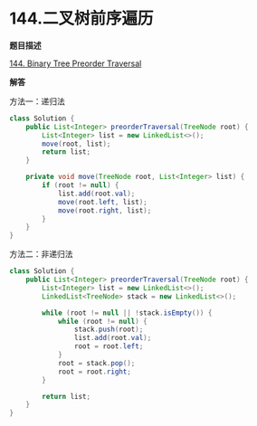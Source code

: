 # 144.二叉树前序遍历

**题目描述**

[144. Binary Tree Preorder Traversal](https://leetcode.com/problems/binary-tree-preorder-traversal/)

**解答**

方法一：递归法

```java
class Solution {
    public List<Integer> preorderTraversal(TreeNode root) {
        List<Integer> list = new LinkedList<>();
        move(root, list);
        return list;
    }

    private void move(TreeNode root, List<Integer> list) {
        if (root != null) {
            list.add(root.val);
            move(root.left, list);
            move(root.right, list);
        }
    }
}
```

方法二：非递归法

```java
class Solution {
    public List<Integer> preorderTraversal(TreeNode root) {
        List<Integer> list = new LinkedList<>();
        LinkedList<TreeNode> stack = new LinkedList<>();

        while (root != null || !stack.isEmpty()) {
            while (root != null) {
                stack.push(root);
                list.add(root.val);
                root = root.left;
            }
            root = stack.pop();
            root = root.right;
        }

        return list;
    }
}
```